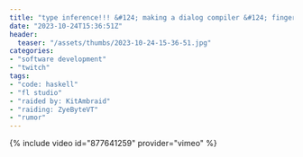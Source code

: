 ```yaml
---
title: "type inference!!! &#124; making a dialog compiler &#124; fingers crossed i have it figured out this time"
date: "2023-10-24T15:36:51Z"
header:
  teaser: "/assets/thumbs/2023-10-24-15-36-51.jpg"
categories:
- "software development"
- "twitch"
tags:
- "code: haskell"
- "fl studio"
- "raided by: KitAmbraid"
- "raiding: ZyeByteVT"
- "rumor"
---
```

{% include video id="877641259" provider="vimeo" %}
